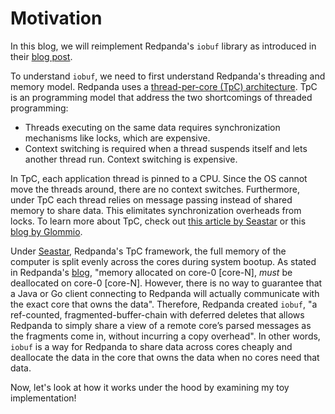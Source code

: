 # Motivation

In this blog, we will reimplement Redpanda's `iobuf` library as introduced in their [blog post](https://redpanda.com/blog/tpc-buffers).

To understand `iobuf`, we need to first understand Redpanda's threading and memory model. Redpanda uses a [thread-per-core (TpC) architecture](https://www.datadoghq.com/blog/engineering/introducing-glommio/). TpC is an programming model that address the two shortcomings of threaded programming:

- Threads executing on the same data requires synchronization mechanisms like locks, which are expensive.
- Context switching is required when a thread suspends itself and lets another thread run. Context switching is expensive.

In TpC, each application thread is pinned to a CPU. Since the OS cannot move the threads around, there are no context switches. Furthermore, under TpC each thread relies on message passing instead of shared memory to share data. This elimitates synchronization overheads from locks. To learn more about TpC, check out [this article by Seastar](https://seastar.io/shared-nothing/) or this [blog by Glommio](https://www.datadoghq.com/blog/engineering/introducing-glommio/).

Under [Seastar](https://seastar.io/), Redpanda's TpC framework, the full memory of the computer is split evenly across the cores during system bootup. As stated in Redpanda's [blog](https://redpanda.com/blog/tpc-buffers), "memory allocated on core-0 [core-N], *must* be deallocated on core-0 [core-N]. However, there is no way to guarantee that a Java or Go client connecting to Redpanda will actually communicate with the exact core that owns the data". Therefore, Redpanda created `iobuf`, "a ref-counted, fragmented-buffer-chain with deferred deletes that allows Redpanda to simply share a view of a remote core’s parsed messages as the fragments come in, without incurring a copy overhead". In other words, `iobuf` is a way for Redpanda to share data across cores cheaply and deallocate the data in the core that owns the data when no cores need that data.

Now, let's look at how it works under the hood by examining my toy implementation!
